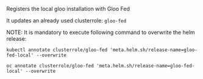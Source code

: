 Registers the local gloo installation with Gloo Fed

It updates an already used clusterrole: `gloo-fed`

NOTE: It is mandatory to execute following command to overwrite the helm release:

`kubectl annotate clusterrole/gloo-fed 'meta.helm.sh/release-name=gloo-fed-local' --overwrite`

`oc annotate clusterrole/gloo-fed 'meta.helm.sh/release-name=gloo-fed-local' --overwrite`
